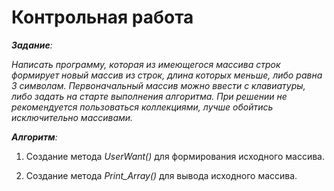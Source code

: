 # Контрольная работа
*__Задание__:* 

*Написать программу, которая из имеющегося массива строк формирует новый массив из строк, длина которых меньше, либо равна 3 символам. Первоначальный массив можно ввести с клавиатуры, либо задать на старте выполнения алгоритма. При решении не рекомендуется пользоваться коллекциями, лучше обойтись исключительно массивами.*

*__Алгоритм__:*

1. Создание метода _UserWant()_ для формирования исходного массива.

2. Создание метода _Print_Array()_ для вывода исходного массива.